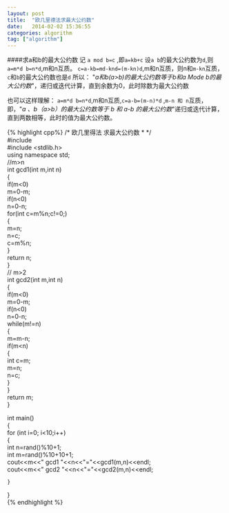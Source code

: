 ```yaml
---
layout: post
title:  "欧几里德法求最大公约数"
date:   2014-02-02 15:36:55
categories: algorithm  
tag: ["algorithm"]
---
```


####求a和b的最大公约数
记 `a mod b=c` ,即`a=kb+c` 
设`a b`的最大公约数为`d`,则`a=m*d b=n*d`,m和n互质。
`c=a-kb=md-knd=(m-kn)d`,m和n互质，则n和`m-kn`互质，`c`和`b`的最大公约数也是`d`
所以： "_a和b(a>b)的最大公约数等于b和a Mode b的最大公约数_"，递归或迭代计算，直到余数为0，此时除数为最大公约数

也可以这样理解：
`a=m*d b=n*d`,m和n互质,`c=a-b=(m-n)*d`
,`m-n 和 n`互质，
即，"_a 、b（a>b）的最大公约数等于 b 和 a-b 的最大公约数_"递归或迭代计算，直到两数相等，此时的值为最大公约数。

{% highlight cpp%}
/*  欧几里得法 求最大公约数 
 * 
 */  
#include <iostream>  
#include <stdlib.h>  
using namespace std;  
//m>n  
int gcd1(int m,int n)  
{  
	if(m<0)  
		m=0-m;  
	if(n<0)  
		n=0-n;  
	for(int c=m%n;c!=0;)  
	{  
		m=n;  
		n=c;  
		c=m%n;  
	}  
	return n;  
}  
// m>2  
int gcd2(int m,int n)  
{  
	if(m<0)  
		m=0-m;  
	if(n<0)  
		n=0-n;  
	while(m!=n)  
	{  
		m=m-n;  
		if(m<n)  
		{  
			int c=m;  
			m=n;  
			n=c;  
		}  
	}     
	return m;  
}  

int main()  
{  
	for (int i=0; i<10;i++)  
	{  
		int n=rand()%10+1;  
		int m=rand()%10+10+1;  
		cout<<m<<" gcd1 "<<n<<"="<<gcd1(m,n)<<endl;  
		cout<<m<<" gcd2 "<<n<<"="<<gcd2(m,n)<<endl;  

	}     
}  
{% endhighlight %}
